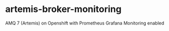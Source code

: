 # artemis-broker-monitoring
AMQ 7 (Artemis) on Openshift with Prometheus Grafana Monitoring enabled
